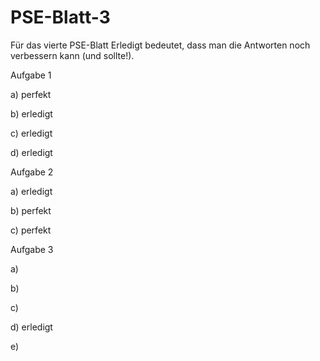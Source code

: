 # PSE-Blatt-3
Für das vierte PSE-Blatt
Erledigt bedeutet, dass man die Antworten noch verbessern kann (und sollte!).

Aufgabe 1

a) perfekt

b) erledigt 

c) erledigt

d) erledigt

Aufgabe 2 

a) erledigt

b) perfekt

c) perfekt

Aufgabe 3 

a) 

b) 

c) 

d) erledigt

e) 

